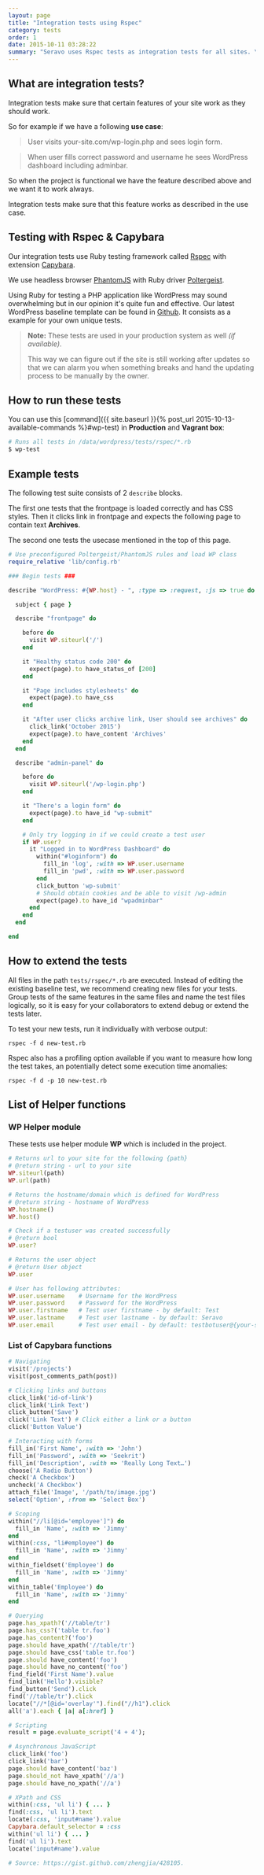 ```yaml
---
layout: page
title: "Integration tests using Rspec"
category: tests
order: 1
date: 2015-10-11 03:28:22
summary: "Seravo uses Rspec tests as integration tests for all sites. \nHere you can find examples and documentation of available functions."
---
```


## What are integration tests?

Integration tests make sure that certain features of your site work as they should work.

So for example if we have a following **use case**:

> User visits your-site.com/wp-login.php and sees login form.

> When user fills correct password and username he sees WordPress dashboard including adminbar.

So when the project is functional we have the feature described above and we want it to work always.

Integration tests make sure that this feature works as described in the use case.

## Testing with Rspec & Capybara

Our integration tests use Ruby testing framework called [Rspec](http://rspec.info/) with extension [Capybara](https://github.com/teamcapybara/capybara).

We use headless browser [PhantomJS](http://phantomjs.org/) with Ruby driver [Poltergeist](https://github.com/teampoltergeist/poltergeist).

Using Ruby for testing a PHP application like WordPress may sound overwhelming but in our opinion it's quite fun and effective. Our latest WordPress baseline template can be found in [Github](https://github.com/Seravo/wordpress/blob/master/tests/rspec/). It consists as a example for your own unique tests.

> **Note:** These tests are used in your production system as well *(if available)*.
>
> This way we can figure out if the site is still working after updates so that we can alarm you when something breaks and hand the updating process to be manually by the owner.

## How to run these tests

You can use this [command]({{ site.baseurl }}{% post_url 2015-10-13-available-commands %}#wp-test) in **Production** and **Vagrant box**:

```bash
# Runs all tests in /data/wordpress/tests/rspec/*.rb
$ wp-test
```

## Example tests

The following test suite consists of 2 ```describe``` blocks.

The first one tests that the frontpage is loaded correctly and has CSS styles. Then it clicks link in frontpage and expects the following page to contain text **Archives**.

The second one tests the usecase mentioned in the top of this page.


```ruby
# Use preconfigured Poltergeist/PhantomJS rules and load WP class
require_relative 'lib/config.rb'

### Begin tests ###

describe "WordPress: #{WP.host} - ", :type => :request, :js => true do

  subject { page }

  describe "frontpage" do

    before do
      visit WP.siteurl('/')
    end

    it "Healthy status code 200" do
      expect(page).to have_status_of [200]
    end

    it "Page includes stylesheets" do
      expect(page).to have_css
    end

    it "After user clicks archive link, User should see archives" do
      click_link('October 2015')
      expect(page).to have_content 'Archives'
    end
  end

  describe "admin-panel" do

    before do
      visit WP.siteurl('/wp-login.php')
    end

    it "There's a login form" do
      expect(page).to have_id "wp-submit"
    end

    # Only try logging in if we could create a test user
    if WP.user?
      it "Logged in to WordPress Dashboard" do
        within("#loginform") do
          fill_in 'log', :with => WP.user.username
          fill_in 'pwd', :with => WP.user.password
        end
        click_button 'wp-submit'
        # Should obtain cookies and be able to visit /wp-admin
        expect(page).to have_id "wpadminbar"
      end
    end
  end

end
```

## How to extend the tests

All files in the path `tests/rspec/*.rb` are executed. Instead of editing the existing baseline test, we recommend creating new files for your tests. Group tests of the same features in the same files and name the test files logically, so it is easy for your collaborators to extend debug or extend the tests later.

To test your new tests, run it individually with verbose output:

```
rspec -f d new-test.rb
```

Rspec also has a profiling option available if you want to measure how long the test takes, an potentially detect some execution time anomalies:

```
rspec -f d -p 10 new-test.rb
```

## List of Helper functions

### **WP** Helper module
These tests use helper module **WP** which is included in the project.

```ruby
# Returns url to your site for the following {path}
# @return string - url to your site
WP.siteurl(path)
WP.url(path)

# Returns the hostname/domain which is defined for WordPress
# @return string - hostname of WordPress
WP.hostname()
WP.host()

# Check if a testuser was created successfully
# @return bool
WP.user?

# Returns the user object
# @return User object
WP.user

# User has following attributes:
WP.user.username    # Username for the WordPress
WP.user.password    # Password for the WordPress
WP.user.firstname   # Test user firstname - by default: Test
WP.user.lastname    # Test user lastname - by default: Seravo
WP.user.email       # Test user email - by default: testbotuser@{your-site}

```

### List of Capybara functions

```ruby
# Navigating
visit('/projects')
visit(post_comments_path(post))

# Clicking links and buttons
click_link('id-of-link')
click_link('Link Text')
click_button('Save')
click('Link Text') # Click either a link or a button
click('Button Value')

# Interacting with forms
fill_in('First Name', :with => 'John')
fill_in('Password', :with => 'Seekrit')
fill_in('Description', :with => 'Really Long Text…')
choose('A Radio Button')
check('A Checkbox')
uncheck('A Checkbox')
attach_file('Image', '/path/to/image.jpg')
select('Option', :from => 'Select Box')

# Scoping
within("//li[@id='employee']") do
  fill_in 'Name', :with => 'Jimmy'
end
within(:css, "li#employee") do
  fill_in 'Name', :with => 'Jimmy'
end
within_fieldset('Employee') do
  fill_in 'Name', :with => 'Jimmy'
end
within_table('Employee') do
  fill_in 'Name', :with => 'Jimmy'
end

# Querying
page.has_xpath?('//table/tr')
page.has_css?('table tr.foo')
page.has_content?('foo')
page.should have_xpath('//table/tr')
page.should have_css('table tr.foo')
page.should have_content('foo')
page.should have_no_content('foo')
find_field('First Name').value
find_link('Hello').visible?
find_button('Send').click
find('//table/tr').click
locate("//*[@id='overlay'").find("//h1").click
all('a').each { |a| a[:href] }

# Scripting
result = page.evaluate_script('4 + 4');

# Asynchronous JavaScript
click_link('foo')
click_link('bar')
page.should have_content('baz')
page.should_not have_xpath('//a')
page.should have_no_xpath('//a')

# XPath and CSS
within(:css, 'ul li') { ... }
find(:css, 'ul li').text
locate(:css, 'input#name').value
Capybara.default_selector = :css
within('ul li') { ... }
find('ul li').text
locate('input#name').value

# Source: https://gist.github.com/zhengjia/428105.
```
